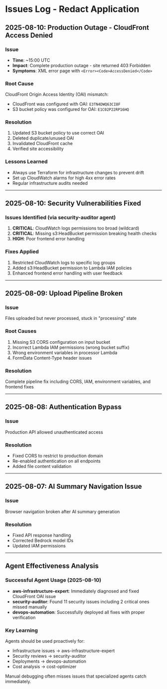 # Issues Log - Redact Application

## 2025-08-10: Production Outage - CloudFront Access Denied

### Issue
- **Time**: ~15:00 UTC
- **Impact**: Complete production outage - site returned 403 Forbidden
- **Symptoms**: XML error page with `<Error><Code>AccessDenied</Code>`

### Root Cause
CloudFront Origin Access Identity (OAI) mismatch:
- CloudFront was configured with OAI: `E3TN4DWQ63CI8F`
- S3 bucket policy was configured for OAI: `E1C02P22RP16HQ`

### Resolution
1. Updated S3 bucket policy to use correct OAI
2. Deleted duplicate/unused OAI
3. Invalidated CloudFront cache
4. Verified site accessibility

### Lessons Learned
- Always use Terraform for infrastructure changes to prevent drift
- Set up CloudWatch alarms for high 4xx error rates
- Regular infrastructure audits needed

---

## 2025-08-10: Security Vulnerabilities Fixed

### Issues Identified (via security-auditor agent)
1. **CRITICAL**: CloudWatch logs permissions too broad (wildcard)
2. **CRITICAL**: Missing s3:HeadBucket permission breaking health checks
3. **HIGH**: Poor frontend error handling

### Fixes Applied
1. Restricted CloudWatch logs to specific log groups
2. Added s3:HeadBucket permission to Lambda IAM policies
3. Enhanced frontend error handling with user feedback

---

## 2025-08-09: Upload Pipeline Broken

### Issue
Files uploaded but never processed, stuck in "processing" state

### Root Causes
1. Missing S3 CORS configuration on input bucket
2. Incorrect Lambda IAM permissions (wrong bucket suffix)
3. Wrong environment variables in processor Lambda
4. FormData Content-Type header issues

### Resolution
Complete pipeline fix including CORS, IAM, environment variables, and frontend fixes

---

## 2025-08-08: Authentication Bypass

### Issue
Production API allowed unauthenticated access

### Resolution
- Fixed CORS to restrict to production domain
- Re-enabled authentication on all endpoints
- Added file content validation

---

## 2025-08-07: AI Summary Navigation Issue

### Issue
Browser navigation broken after AI summary generation

### Resolution
- Fixed API response handling
- Corrected Bedrock model IDs
- Updated IAM permissions

---

## Agent Effectiveness Analysis

### Successful Agent Usage (2025-08-10)
- **aws-infrastructure-expert**: Immediately diagnosed and fixed CloudFront OAI issue
- **security-auditor**: Found 11 security issues including 2 critical ones missed manually
- **devops-automation**: Successfully deployed all fixes with proper verification

### Key Learning
Agents should be used proactively for:
- Infrastructure issues → aws-infrastructure-expert
- Security reviews → security-auditor  
- Deployments → devops-automation
- Cost analysis → cost-optimizer

Manual debugging often misses issues that specialized agents catch immediately.